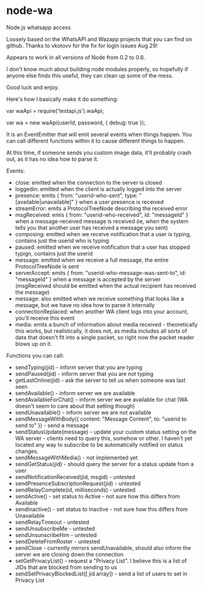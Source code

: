 node-wa
=======

Node.js whatsapp access

Loosely based on the WhatsAPI and Wazapp projects that you can find on github.
Thanks to vkotovv for the fix for login issues Aug 29!

Appears to work in all versions of Node from 0.2 to 0.8.  

I don't know much about building node modules properly, so hopefully if anyone else finds this useful, they can
clean up some of the mess.  

Good luck and enjoy.

Here's how I basically make it do something:

var waApi = require('testapi.js').waApi;

var wa = new waApi(userId, password, { debug: true });

It is an EventEmitter that will emit several events when things happen.  You can call different functions within it to 
cause different things to happen.

At this time, if someone sends you custom image data, it'll probably crash out, as it has no idea how to parse it.

Events:

* close: emitted when the connection to the server is closed
* loggedin: emitted when the client is actually logged into the server
* presence: emits { from: "userid-who-sent", type: "[available|unavailable]" } when a user presence is received
* streamError: emits a ProtocolTreeNode describing the received error
* msgReceived: emis { from: "userid-who-received", id: "messageId" } when a message-received message is received (ie, when the system tells you that another user has received a message you sent)
* composing: emitted when we receive notification that a user is typing, contains just the userid who is typing
* paused: emitted when we receive notification that a user has stopped typign, contains just the userid 
* message: emitted when we receive a full message, the entire ProtocolTreeNode is sent
* serverAccept: emits { from: "userid-who-message-was-sent-to", id: "messageId" } when a message is accepted by the server (msgReceived should be emitted when the actual recipient has received the message)
* message: also emitted when we receive something that looks like a message, but we have no idea how to parse it internally
* connectionReplaced: when another WA client logs into your account, you'll receive this event
* media: emits a bunch of information about media received - theoretically this works, but realistically, it does not, as media includes all sorts of data that doesn't fit into a single packet, so right now the packet reader blows up on it.


Functions you can call:

* sendTyping(jid) - inform server that you are typing
* sendPaused(jid) - inform server that you are not typing
* getLastOnline(jid) - ask the server to tell us when someone was last seen
* sendAvailable() - inform server we are available
* sendAvailableForChat() - inform server we are available for chat (WA doesn't seem to care about that setting though)
* sendUnavailable() - inform server we are not available
* sendMessageWithBody({ content: "Message Content", to: "userid to send to" }) - send a message
* sendStatusUpdate(message) - update your custom status setting on the WA server - clients need to query this, somehow or other. I haven't yet located any way to subscribe to be automatically notified on status changes.
* sendMessageWithMedia() - not implemented yet
* sendGetStatus(jid) - should query the server for a status update from a user
* sendNotificationReceived(jid, msgid) - untested
* sendPresenceSubscriptionRequest(jid) - untested
* sendRelayComplete(id, milliseconds) - untested
* sendActive() - set status to Active - not sure how this differs from Available
* sendInactive() - set status to Inactive - not sure how this differs from Unavailable
* sendRelayTimeout - untested
* sendUnsubscribeMe - untested
* sendUnsunscribeHim - untested
* sendDeleteFromRoster - untested
* sendClose - currently mirrors sendUnavailable, should also inform the server we are closing down the connection
* setGetPrivacyList() - request a "Privacy List". I believe this is a list of JIDs that are blocked from sending to us
* sendSetPrivacyBlockedList([ jid array]) - send a list of users to set in Privacy List

